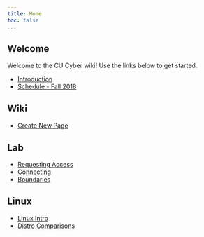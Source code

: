 ```yaml
---
title: Home
toc: false
...
```


## Welcome
Welcome to the CU Cyber wiki! Use the links below to get started.

* [Introduction](intro/introduction)
* [Schedule - Fall 2018](schedule/2018-fall)

## Wiki

* [Create New Page](https://github.com/CUCyber/wiki/new/master)

## Lab

* [Requesting Access](lab/requesting-access)
* [Connecting](lab/connecting)
* [Boundaries](lab/boundaries)

## Linux

* [Linux Intro](linux/linux-intro)
* [Distro Comparisons](linux/distro-comparisons)
